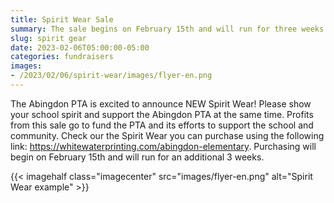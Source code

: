 ```yaml
--- 
title: Spirit Wear Sale
summary: The sale begins on February 15th and will run for three weeks.
slug: spirit gear
date: 2023-02-06T05:00:00-05:00
categories: fundraisers
images: 
- /2023/02/06/spirit-wear/images/flyer-en.png
---
```


The Abingdon PTA is excited to announce NEW Spirit Wear! Please show your school spirit and support the Abingdon PTA at the same time. Profits from this sale go to fund the PTA and its efforts to support the school and community. Check our the Spirit Wear you can purchase using the following link: https://whitewaterprinting.com/abingdon-elementary. Purchasing will begin on February 15th and will run for an additional 3 weeks.

{{< imagehalf class="imagecenter" src="images/flyer-en.png" alt="Spirit Wear example" >}}